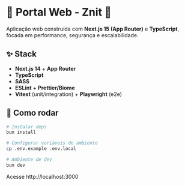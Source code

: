 # 🚀 Portal Web - Znit 🚀

Aplicação web construída com **Next.js 15 (App Router)** e **TypeScript**, 
focada em performance, segurança e escalabilidade.

## ✨ Stack

- **Next.js 14** + **App Router**
- **TypeScript** 
- **SASS**
- **ESLint** + **Prettier/Biome**
- **Vitest** (unit/integration) + **Playwright** (e2e)

## 🚀 Como rodar

```bash
# Instalar deps
bun install

# Configurar variáveis de ambiente
cp .env.example .env.local

# Ambiente de dev
bun dev
```
Acesse http://localhost:3000

